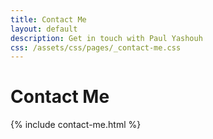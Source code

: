 ```yaml
---
title: Contact Me
layout: default
description: Get in touch with Paul Yashouh
css: /assets/css/pages/_contact-me.css
---
```


# Contact Me

{% include contact-me.html %}
